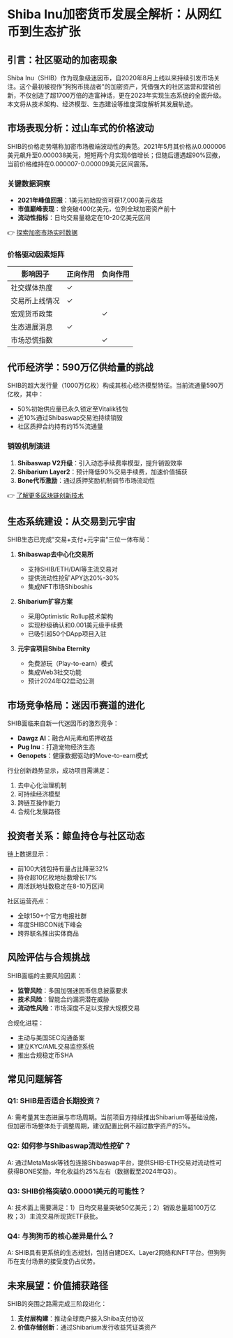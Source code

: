 # Shiba Inu加密货币发展全解析：从网红币到生态扩张

## 引言：社区驱动的加密现象

Shiba Inu（SHIB）作为现象级迷因币，自2020年8月上线以来持续引发市场关注。这个最初被视作"狗狗币挑战者"的加密资产，凭借强大的社区运营和营销创新，不仅创造了超1700万倍的造富神话，更在2023年实现生态系统的全面升级。本文将从技术架构、经济模型、生态建设等维度深度解析其发展轨迹。

## 市场表现分析：过山车式的价格波动

SHIB的价格走势堪称加密市场极端波动性的典范。2021年5月其价格从0.000006美元飙升至0.000038美元，短短两个月实现6倍增长；但随后遭遇超90%回撤，当前价格维持在0.000007-0.000009美元区间震荡。

### 关键数据洞察
- **2021年峰值回报**：1美元初始投资可获17,000美元收益
- **市值巅峰表现**：曾突破400亿美元，位列全球加密资产前十
- **流动性指标**：日均交易量稳定在10-20亿美元区间

👉 [探索加密市场实时数据](https://bit.ly/okx_welcome)

### 价格驱动因素矩阵
| 影响因子          | 正向作用 | 负向作用 |
|-------------------|----------|----------|
| 社交媒体热度      | ✓        |          |
| 交易所上线情况    | ✓        |          |
| 宏观货币政策      |          | ✓        |
| 生态进展消息      | ✓        |          |
| 市场恐慌指数      |          | ✓        |

## 代币经济学：590万亿供给量的挑战

SHIB的超大发行量（1000万亿枚）构成其核心经济模型特征。当前流通量590万亿枚，其中：
- 50%初始供应量已永久锁定至Vitalik钱包
- 近10%通过Shibaswap交易池持续销毁
- 社区质押合约持有约15%流通量

### 销毁机制演进
1. **Shibaswap V2升级**：引入动态手续费率模型，提升销毁效率
2. **Shibarium Layer2**：预计降低90%交易手续费，加速价值捕获
3. **Bone代币激励**：通过质押奖励机制调节市场流动性

👉 [了解更多区块链创新技术](https://bit.ly/okx_welcome)

## 生态系统建设：从交易到元宇宙

SHIB生态已完成"交易+支付+元宇宙"三位一体布局：
1. **Shibaswap去中心化交易所**
   - 支持SHIB/ETH/DAI等主流交易对
   - 提供流动性挖矿APY达20%-30%
   - 集成NFT市场Shiboshis

2. **Shibarium扩容方案**
   - 采用Optimistic Rollup技术架构
   - 实现秒级确认和0.001美元级手续费
   - 已吸引超50个DApp项目入驻

3. **元宇宙项目Shiba Eternity**
   - 免费游玩（Play-to-earn）模式
   - 集成Web3社交功能
   - 预计2024年Q2启动公测

## 市场竞争格局：迷因币赛道的进化

SHIB面临来自新一代迷因币的激烈竞争：
- **Dawgz AI**：融合AI元素和质押收益
- **Pug Inu**：打造宠物经济生态
- **Genopets**：健康数据驱动的Move-to-earn模式

行业创新趋势显示，成功项目需满足：
1. 去中心化治理机制
2. 可持续经济模型
3. 跨链互操作能力
4. 合规化发展路径

## 投资者关系：鲸鱼持仓与社区动态

链上数据显示：
- 前100大钱包持有量占比降至32%
- 持仓超10亿枚地址数增长17%
- 周活跃地址数稳定在8-10万区间

社区运营亮点：
- 全球150+个官方电报社群
- 年度SHIBCON线下峰会
- 跨界联名推出实体商品

## 风险评估与合规挑战

SHIB面临的主要风险因素：
- **监管风险**：多国加强迷因币信息披露要求
- **技术风险**：智能合约漏洞潜在威胁
- **流动性风险**：市场深度不足以支撑大规模交易

合规化进程：
- 主动与美国SEC沟通备案
- 建立KYC/AML交易监控系统
- 推出合规稳定币SHA

## 常见问题解答

### Q1: SHIB是否适合长期投资？
A: 需考量其生态进展与市场周期。当前项目方持续推出Shibarium等基础设施，但加密市场整体处于调整周期，建议配置比例不超过数字资产的5%。

### Q2: 如何参与Shibaswap流动性挖矿？
A: 通过MetaMask等钱包连接Shibaswap平台，提供SHIB-ETH交易对流动性可获得BONE奖励，年化收益约25%左右（数据截至2024年Q3）。

### Q3: SHIB价格突破0.00001美元的可能性？
A: 技术面上需要满足：1）日均交易量突破50亿美元；2）销毁总量超100万亿枚；3）主流交易所现货ETF获批。

### Q4: 与狗狗币的核心差异是什么？
A: SHIB具有更系统的生态规划，包括自建DEX、Layer2网络和NFT平台。但狗狗币在支付场景的接受度仍占优势。

## 未来展望：价值捕获路径

SHIB的突围之路需完成三阶段进化：
1. **支付层构建**：推动全球商户接入Shiba支付协议
2. **价值存储创新**：通过Shibarium发行收益凭证类资产